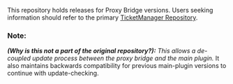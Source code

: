 This repository holds releases for Proxy Bridge versions. Users seeking information should refer to the primary [TicketManager Repository](https://github.com/HoshiKurama/TicketManager).

### Note:
***(Why is this not a part of the original repository?):** This allows a de-coupled update process between the proxy bridge and the main plugin.* It also maintains backwards compatibility for previous main-plugin versions to continue with update-checking.
